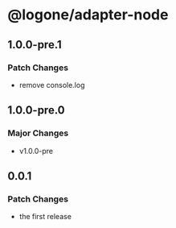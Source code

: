 # @logone/adapter-node

## 1.0.0-pre.1

### Patch Changes

- remove console.log

## 1.0.0-pre.0

### Major Changes

- v1.0.0-pre

## 0.0.1

### Patch Changes

- the first release
